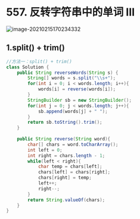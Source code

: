 # 557. 反转字符串中的单词 III

![image-20210215170234332](https://raw.githubusercontent.com/TWDH/Leetcode-From-Zero/pictures/img/image-20210215170234332.png)

## 1.split() + trim()

```java
//方法一：split() + trim()
class Solution {
    public String reverseWords(String s) {
        String[] words = s.split("\\s+");
        for(int i = 0; i < words.length; i++){
            words[i] = reverse(words[i]);
        }
        StringBuilder sb = new StringBuilder();
        for(int j = 0; j < words.length; j++){
            sb.append(words[j] + " ");
        }
        return sb.toString().trim();
    }
    
    public String reverse(String word){
        char[] chars = word.toCharArray();
        int left = 0;
        int right = chars.length - 1;
        while(left < right){
            char temp = chars[left];
            chars[left] = chars[right];
            chars[right] = temp;
            left++;
            right--;
        }
        return String.valueOf(chars);
    }
}
```

